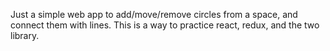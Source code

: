 Just a simple web app to add/move/remove circles from a space, and connect them with lines. This is a way to practice react, redux, and the two library.